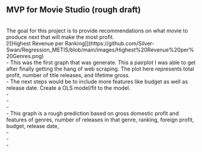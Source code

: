 ## MVP for Movie Studio (rough draft)
<br>
The goal for this project is to provide recommendations on what movie to produce next that will make the most profit.
<br>
[![Highest Revenue per Ranking]](https://github.com/Silver-Swan/Regression_METIS/blob/main/images/Highest%20Revenue%20per%20Genres.png)
<br>
- This was the first graph that was generate. This a pairplot I was able to get after finally getting the hang of web scraping. The plot here represents total profit, number of title releases, and lifetime gross.
<br>
-  The next steps would be to include more features like budget as well as release date. Create a OLS model/fit to the model.
<br>
- 
<br>
- 
<br>
 - 
<br> 
- This graph is a rough prediction based on gross domestic profit and features of genres, number of releases in that genre, ranking, foreign profit, budget, release date, 
<br>
- 
<br>
- 
<br>
- 
<br>  
